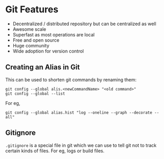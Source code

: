 # Git Features
- Decentralized / distributed repository but can be centralized as well
- Awesome scale
- Superfast as most operations are local
- Free and open source
- Huge community
- Wide adoption for version control


## Creating an Alias in Git
This can be used to shorten git commands by renaming them:
```
git config --global alis.<newCommandName> "<old command>"
git config --global --list
```

For eg, 
```
git config --global alias.hist "log --oneline --graph --decorate --all"
```

## Gitignore
`.gitignore` is a special file in git which we can use to tell git not to track certain kinds of files. For eg, logs or build files.
